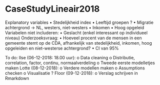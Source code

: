 # CaseStudyLineair2018

Explanatory variables
•	Stedelijkheid index
•	Leeftijd groepen ?
•	Migratie achtergrond -> NL, westers, niet-westers 
•	Inkomen
•	Hoog opgeleid
Variabelen niet includeren:
•	Geslacht (enkel interessant op individueel niveau)
Onderzoeksvraag:
•	Hoeveel procent van de mensen in een gemeente stemt op de CDA, afhankelijk van stedelijkheid, inkomen, hoog opgeleiden en niet-westerse achtergrond?
•	CI van 95%

To do:
Ilse (06-12-2018: 18.00 uur):
o	Data cleaning
o	Distributie, correlation, factor, continu, normaalverdeling
o	Tweede eerste modelletjes maken
Lotte (08-12-2018):
o	Verdere modellen maken
o	Assumptions checken
o	Visualisatie ?
Floor (09-12-2018):
o	Verslag schrijven in Rmarkdown
